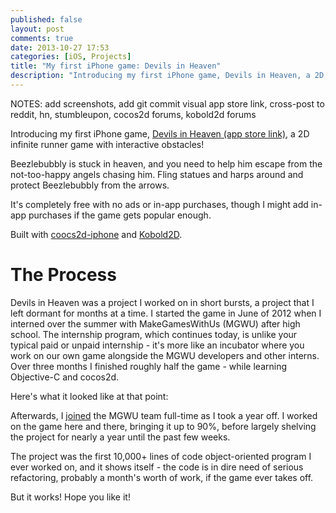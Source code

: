 ```yaml
---
published: false
layout: post
comments: true
date: 2013-10-27 17:53
categories: [iOS, Projects]
title: "My first iPhone game: Devils in Heaven"
description: "Introducing my first iPhone game, Devils in Heaven, a 2D, infinite runner with physics based obstacles."
---
```


NOTES: add screenshots, add git commit visual app store link, cross-post to reddit, hn, stumbleupon, cocos2d forums, kobold2d forums

Introducing my first iPhone game, [Devils in Heaven (app store link)](), a 2D infinite runner game with interactive obstacles!

<screenshot>

Beezlebubbly is stuck in heaven, and you need to help him escape from the not-too-happy angels chasing him. Fling statues and harps around and protect Beezlebubbly from the arrows.

It's completely free with no ads or in-app purchases, though I might add in-app purchases if the game gets popular enough.

Built with [coocs2d-iphone](http://www.cocos2d-iphone.org/) and [Kobold2D](http://www.kobold2d.com/display/KKSITE/Home).

# The Process

Devils in Heaven was a project I worked on in short bursts, a project that I left dormant for months at a time. I started the game in June of 2012 when I interned over the summer with MakeGamesWithUs (MGWU) after high school. The internship program, which continues today, is unlike your typical paid or unpaid internship - it's more like an incubator where you work on our own game alongside the MGWU developers and other interns. Over three months I finished roughly half the game - while learning Objective-C and cocos2d.

Here's what it looked like at that point:

<screenshot>

Afterwards, I [joined](/about) the MGWU team full-time as I took a year off. I worked on the game here and there, bringing it up to 90%, before largely shelving the project for nearly a year until the past few weeks.

<git screenshot>

The project was the first 10,000+ lines of code object-oriented program I ever worked on, and it shows itself - the code is in dire need of serious refactoring, probably a month's worth of work, if the game ever takes off.

But it works! Hope you like it!

<screenshot of physics debug enabled>

